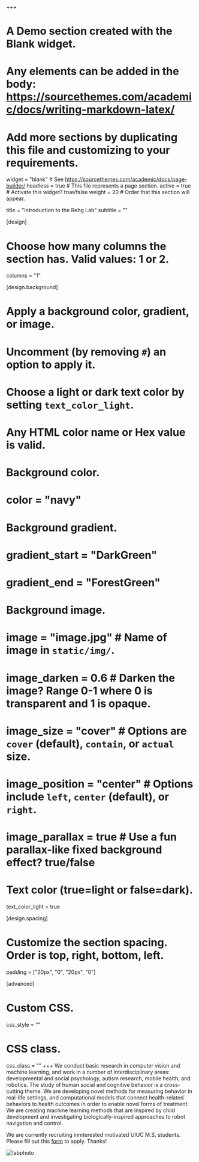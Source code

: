 +++
# A Demo section created with the Blank widget.
# Any elements can be added in the body: https://sourcethemes.com/academic/docs/writing-markdown-latex/
# Add more sections by duplicating this file and customizing to your requirements.

widget = "blank"  # See https://sourcethemes.com/academic/docs/page-builder/
headless = true  # This file represents a page section.
active = true  # Activate this widget? true/false
weight = 20  # Order that this section will appear.

title = "Introduction to the Rehg Lab"
subtitle = ""

[design]
  # Choose how many columns the section has. Valid values: 1 or 2.
  columns = "1"

[design.background]
  # Apply a background color, gradient, or image.
  #   Uncomment (by removing `#`) an option to apply it.
  #   Choose a light or dark text color by setting `text_color_light`.
  #   Any HTML color name or Hex value is valid.

  # Background color.
  # color = "navy"

  # Background gradient.
  # gradient_start = "DarkGreen"
  # gradient_end = "ForestGreen"

  # Background image.
  # image = "image.jpg"  # Name of image in `static/img/`.
  # image_darken = 0.6  # Darken the image? Range 0-1 where 0 is transparent and 1 is opaque.
  # image_size = "cover"  #  Options are `cover` (default), `contain`, or `actual` size.
  # image_position = "center"  # Options include `left`, `center` (default), or `right`.
  # image_parallax = true  # Use a fun parallax-like fixed background effect? true/false

  # Text color (true=light or false=dark).
  text_color_light = true

[design.spacing]
  # Customize the section spacing. Order is top, right, bottom, left.
  padding = ["20px", "0", "20px", "0"]

[advanced]
 # Custom CSS.
 css_style = ""

 # CSS class.
 css_class = ""
+++
We conduct basic research in computer vision and machine learning, and work in a number of interdisciplinary areas: developmental and social psychology, autism research, mobile health, and robotics. The study of human social and cognitive behavior is a cross-cutting theme. We are developing novel methods for measuring behavior in real-life settings, and computational models that connect health-related behaviors to health outcomes in order to enable novel forms of treatment. We are creating machine learning methods that are inspired by child development and investigating biologically-inspired approaches to robot navigation and control. 

We are currently recruiting inmterested motivated UIUC M.S. students. Please fill out this <a href="https://docs.google.com/forms/d/e/1FAIpQLSeAdrlUVz7FOKKL8rdXumRXKqUB8Do1mslhoFSMhNlmuhoshA/viewform">form</a> to apply. Thanks!

![labphoto](/img/rafting_2021.jpg)

